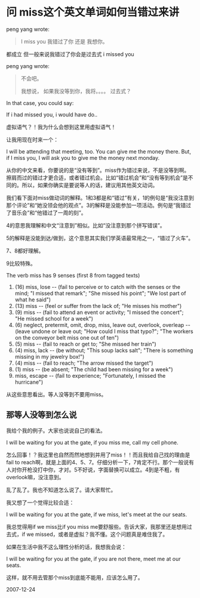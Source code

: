 # 问 miss这个英文单词如何当错过来讲


peng yang wrote:
> I miss you
> 我错过了你
> 还是
> 我想你。
> 

都成立
但一般来说我错过了你会是过去式
i missed you

peng yang wrote:
> 不会吧。
> 
> 我想说， 如果我没等到你，我将。。。。
> 过去式？

In that case, you could say:

   If i had missed you, i would have do..

虚拟语气？！我为什么会想到这里用虚拟语气！

让我用现在时来一个：

   I will be attending that meeting, too. You can give me the money there. But, if I miss you, I will ask you to give me the money next monday.

从你的中文来看，你要说的是“没有等到”。miss作为错过来说，不是没等到啊。擦肩而过的错过才更合适，或者错过机会。比如“错过机会”和“没有等到机会”是不同的。所以，如果你确实是要说等人的话，建议用其他英文动词。

我们看下面对miss做动词的解释。1和3都是和“错过”有关，1的例句是“我没注意到那个评论”和“她没领会他的观点”。3的解释是没能参加一项活动。例句是“我错过了音乐会”和“他错过了一周的刻”。

4的意思我理解和中文“注意到”相似。比如“没注意到那个拼写错误”。

5的解释是没能到达/做到，这个意思其实我们学英语最常用之一，“错过了火车”。

7、8都好理解。

9比较特殊。

The verb miss has 9 senses (first 8 from tagged texts)
                                           
1. (16) miss, lose -- (fail to perceive or to catch with the senses or the mind; "I missed that remark"; "She missed his point"; "We lost part of what he said")
2. (13) miss -- (feel or suffer from the lack of; "He misses his mother")
3. (9) miss -- (fail to attend an event or activity; "I missed the concert"; "He missed school for a week")
4. (6) neglect, pretermit, omit, drop, miss, leave out, overlook, overleap -- (leave undone or leave out; "How could I miss that typo?"; "The workers on the conveyor belt miss one out of ten")
5. (5) miss -- (fail to reach or get to; "She missed her train")
6. (4) miss, lack -- (be without; "This soup lacks salt"; "There is something missing in my jewelry box!")
7. (4) miss -- (fail to reach; "The arrow missed the target")
8. (1) miss -- (be absent; "The child had been missing for a week")
9. miss, escape -- (fail to experience; "Fortunately, I missed the hurricane")



从这些意思看出。等人没等到不要用miss。


## 那等人没等到怎么说

我给个我的例子。大家也说说自己的看法。

I will be waiting for you at the gate, if you miss me, call my cell phone.

怎么回事！？我这里也自然而然地想到并用了miss！！而且我给自己找的理由是fail to reach啊，就是上面的4、5、7。仔细分析一下，7肯定不行。那个一般说有人对你开枪没打中你，才对。5不好说，字面替换可以成立。4到是不粗，有overlook嘛，没注意到。

乱了乱了。我也不知道怎么说了。请大家帮忙。



我又想了一个觉得比较合适：

I will be waiting for you at the gate, if we miss, let's meet at the our seats.

我总觉得用if we miss比if you miss me要舒服些。告诉大家，我那里还是想用过去式，if we missed，或者是虚拟？我不懂。这个问题真是难住我了。

如果在生活中我不这么理性分析的话，我想我会说：

I will be waiting for you at the gate, if you are not there, meet me at our seats.

这样，就不用去管那个miss到底能不能用，应该怎么用了。


2007-12-24